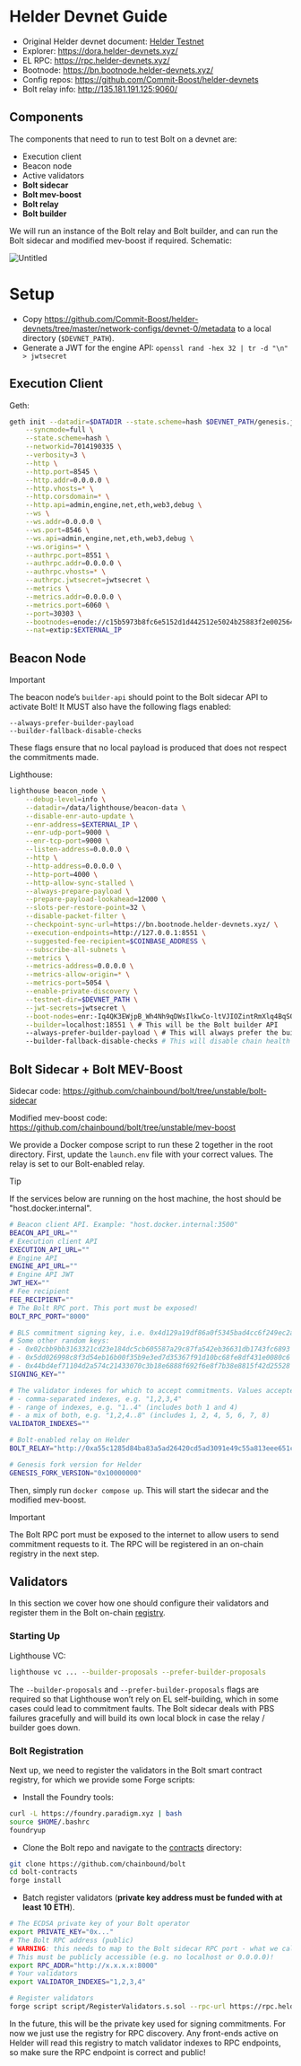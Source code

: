 # Helder Devnet Guide

- Original Helder devnet document: [Helder Testnet](https://www.notion.so/ETH-CC-Testnet-Helder-fdc109a513cb44a68fe70f7038f2690b?pvs=21)
- Explorer: https://dora.helder-devnets.xyz/
- EL RPC: https://rpc.helder-devnets.xyz/
- Bootnode: https://bn.bootnode.helder-devnets.xyz/
- Config repos: https://github.com/Commit-Boost/helder-devnets
- Bolt relay info: http://135.181.191.125:9060/

## Components

The components that need to run to test Bolt on a devnet are:

- Execution client
- Beacon node
- Active validators
- **Bolt sidecar**
- **Bolt mev-boost**
- **Bolt relay**
- **Bolt builder**

We will run an instance of the Bolt relay and Bolt builder, and can run the Bolt sidecar and modified mev-boost if required. Schematic:

![Untitled](./image.png)

# Setup

- Copy https://github.com/Commit-Boost/helder-devnets/tree/master/network-configs/devnet-0/metadata to a local directory (`$DEVNET_PATH`).
- Generate a JWT for the engine API: `openssl rand -hex 32 | tr -d "\n" > jwtsecret`

## Execution Client

Geth:

```bash
geth init --datadir=$DATADIR --state.scheme=hash $DEVNET_PATH/genesis.json \
    --syncmode=full \
    --state.scheme=hash \
    --networkid=7014190335 \
    --verbosity=3 \
    --http \
    --http.port=8545 \
    --http.addr=0.0.0.0 \
    --http.vhosts=* \
    --http.corsdomain=* \
    --http.api=admin,engine,net,eth,web3,debug \
    --ws \
    --ws.addr=0.0.0.0 \
    --ws.port=8546 \
    --ws.api=admin,engine,net,eth,web3,debug \
    --ws.origins=* \
    --authrpc.port=8551 \
    --authrpc.addr=0.0.0.0 \
    --authrpc.vhosts=* \
    --authrpc.jwtsecret=jwtsecret \
    --metrics \
    --metrics.addr=0.0.0.0 \
    --metrics.port=6060 \
    --port=30303 \
    --bootnodes=enode://c15b5973b8fc6e5152d1d442512e5024b25883f2e002564cfa29cc3b748d687756c9f674f021f142eeea5711697a3d43d2bc36f13b1e20fe11b341676921430e@18.192.40.76:30303?discport=30303,enode://35cd13c4d555d70b39aafa806f817c4707397f7f9b7a1d43237f73d279c318fda0e4ba8a4b10d1f8b7771992804209aa028f74bd846afc86d016c4728a1c5268@35.156.177.215:30303?discport=30303,enode://dba7a24e543cc924178ed7e0066e5e40caa17607474a25b50e4bea7b565dee9719970a33e3e5beb4ad84832dad91bd9fe8de1f6cb1c6a7cb6e90c3bc10a20c67@18.199.185.236:30303?discport=30303,enode://a3317a4ec26ad3cedddb1951105699757fc74ed35c7bc6e31a6fe08b383fad3540ccf7c2f6d617411c74a22cf81a8a3898cf845c7a1501a969229c6ee046042f@52.28.153.174:30303?discport=30303 \
    --nat=extip:$EXTERNAL_IP
```

## Beacon Node

> [!IMPORTANT]  
> The beacon node’s `builder-api` should point to the Bolt sidecar API to activate Bolt! It MUST also have
> the following flags enabled:
>
> ```
> --always-prefer-builder-payload
> --builder-fallback-disable-checks
> ```
>
> These flags ensure that no local payload is produced that does not respect the commitments made.

Lighthouse:

```bash
lighthouse beacon_node \
    --debug-level=info \
    --datadir=/data/lighthouse/beacon-data \
    --disable-enr-auto-update \
    --enr-address=$EXTERNAL_IP \
    --enr-udp-port=9000 \
    --enr-tcp-port=9000 \
    --listen-address=0.0.0.0 \
    --http \
    --http-address=0.0.0.0 \
    --http-port=4000 \
    --http-allow-sync-stalled \
    --always-prepare-payload \
    --prepare-payload-lookahead=12000 \
    --slots-per-restore-point=32 \
    --disable-packet-filter \
    --checkpoint-sync-url=https://bn.bootnode.helder-devnets.xyz/ \
    --execution-endpoints=http://127.0.0.1:8551 \
    --suggested-fee-recipient=$COINBASE_ADDRESS \
    --subscribe-all-subnets \
    --metrics \
    --metrics-address=0.0.0.0 \
    --metrics-allow-origin=* \
    --metrics-port=5054 \
    --enable-private-discovery \
    --testnet-dir=$DEVNET_PATH \
    --jwt-secrets=jwtsecret \
    --boot-nodes=enr:-Iq4QK3EWjpB_Wh4Nh9qDWsIlkwCo-ltVJIOZintRmXlq4BqSO3MgChdjo5bNSc_dBVcnhM_CZidGE-CMjazCeJhn7OGAZA6aA31gmlkgnY0gmlwhDQ6SFGJc2VjcDI1NmsxoQN4MIj6Xe7PBxpfvrpyDe2OkrcIq0gdj38hHXpWjB6Zl4N1ZHCCIyk,enr:-LK4QJIhICEs-MIlzVGEOJRco5B3eR1HjsoPrnlNdCifHlT_NQCaY51Z-ntBIgUQmNRcEBqBogOhh43BYdMR_d9Z-DgKh2F0dG5ldHOIAAYAAAAAAACEZXRoMpBLd1oGYBMnNj9CDwAAAAAAgmlkgnY0gmlwhDQ6SFGJc2VjcDI1NmsxoQOy0WhSLuSWpKXex_SG9dn4bOk-LURo7ZjaUuQ1Fbdbk4N0Y3CCIyiDdWRwgiMo,enr:-MS4QKp7W7f8BsoB04SovlJFZDhs67ZgFK_h5TwBXItLoJfGMPDCLnReASmmig_7kxCNf08e68FrCVM3FcPV0ttR92sWh2F0dG5ldHOIAAAwAAAAAACEZXRoMpBLd1oGYBMnNj9CDwAAAAAAgmlkgnY0gmlwhBLAKEyEcXVpY4IjKYlzZWNwMjU2azGhAxUCn447F0j2DEeA-PqFdp5GP3VpXRWgia2yKjeT62G2iHN5bmNuZXRzAIN0Y3CCIyiDdWRwgiMo,enr:-MS4QAvcfEmj00GqJcvkjcvQIhBi6pJQ9Znnp2Hr_Hh4YEOzWMENkleVt-vGAAgz8bhFedR5JkcfuzHTzY-9EpB43n4Ph2F0dG5ldHOIAAAAAAAAAMCEZXRoMpBLd1oGYBMnNj9CDwAAAAAAgmlkgnY0gmlwhCOcsdeEcXVpY4IjKYlzZWNwMjU2azGhAo8AZqqrsuBrbMLHdavhLdAxLWpcSk-SPDuqjJt5Fe_oiHN5bmNuZXRzD4N0Y3CCIyiDdWRwgiMo,enr:-MS4QDvmIhX8vI8_kK62XXbO9gnrm-YuzXKo-OS07uRKLgijLfxeUPvtKU-Ps2RnxOEoNq9RPqhbeVdAVYO71eAJvRkPh2F0dG5ldHOIAAAAAAAAABiEZXRoMpBLd1oGYBMnNj9CDwAAAAAAgmlkgnY0gmlwhBLHueyEcXVpY4IjKYlzZWNwMjU2azGhA4ZmLIctckMGhbOwtpgUI2RNeH2S7LXmwpX_onBAfW_AiHN5bmNuZXRzD4N0Y3CCIyiDdWRwgiMo,enr:-MS4QGcM6eqjhCp_Ag7gMzkU8ks7F-S2QsoIdeEsbcB8TPefYK19ymkwmTcpmZfbTJRMwwAvqdOMmGWEAI5GYv_7xZwTh2F0dG5ldHOIAAAAAAAMAACEZXRoMpBLd1oGYBMnNj9CDwAAAAAAgmlkgnY0gmlwhDQcma6EcXVpY4IjKYlzZWNwMjU2azGhAnXOGXUDHbcgGJeZ9-ftr8cihtkyfUfNlpQNe9G8P2PCiHN5bmNuZXRzD4N0Y3CCIyiDdWRwgiMo \
    --builder=localhost:18551 \ # This will be the Bolt builder API
    --always-prefer-builder-payload \ # This will always prefer the builder payload
    --builder-fallback-disable-checks # This will disable chain health checking and local building in response
```

## Bolt Sidecar + Bolt MEV-Boost

Sidecar code: https://github.com/chainbound/bolt/tree/unstable/bolt-sidecar

Modified mev-boost code: https://github.com/chainbound/bolt/tree/unstable/mev-boost

We provide a Docker compose script to run these 2 together in the root directory. First, update the `launch.env` file with your correct values. The relay is set to our Bolt-enabled relay.

> [!TIP]  
> If the services below are running on the host machine, the host should be "host.docker.internal".

```bash
# Beacon client API. Example: "host.docker.internal:3500"
BEACON_API_URL=""
# Execution client API
EXECUTION_API_URL=""
# Engine API
ENGINE_API_URL=""
# Engine API JWT
JWT_HEX=""
# Fee recipient
FEE_RECIPIENT=""
# The Bolt RPC port. This port must be exposed!
BOLT_RPC_PORT="8000"

# BLS commitment signing key, i.e. 0x4d129a19df86a0f5345bad4cc6f249ec2a819ccc3386895beb4f7d98b3db6235
# Some other random keys:
# - 0x02cbb9bb3163321cd23e184dc5cb605587a29c87fa542eb36631db1743fc6893
# - 0x5dd026998c8f3d54eb16b00f35b9e3ed7d35367f91d10bc68fe8df431e0080c6
# - 0x44bd4ef71104d2a574c21433070c3b18e6888f692f6e8f7b38e8815f42d25528
SIGNING_KEY=""

# The validator indexes for which to accept commitments. Values accepted:
# - comma-separated indexes, e.g. "1,2,3,4"
# - range of indexes, e.g. "1..4" (includes both 1 and 4)
# - a mix of both, e.g. "1,2,4..8" (includes 1, 2, 4, 5, 6, 7, 8)
VALIDATOR_INDEXES=""

# Bolt-enabled relay on Helder
BOLT_RELAY="http://0xa55c1285d84ba83a5ad26420cd5ad3091e49c55a813eee651cd467db38a8c8e63192f47955e9376f6b42f6d190571cb5@135.181.191.125:9062"

# Genesis fork version for Helder
GENESIS_FORK_VERSION="0x10000000"
```

Then, simply run `docker compose up`. This will start the sidecar and the modified mev-boost.

> [!IMPORTANT]  
> The Bolt RPC port must be exposed to the internet to allow users to send commitment requests to it.
> The RPC will be registered in an on-chain registry in the next step.

## Validators

In this section we cover how one should configure their validators and register them in the Bolt on-chain [registry](https://github.com/chainbound/bolt/tree/unstable/bolt-contracts#registry).

### Starting Up

Lighthouse VC:

```bash
lighthouse vc ... --builder-proposals --prefer-builder-proposals
```

The `--builder-proposals` and `--prefer-builder-proposals` flags are required so that Lighthouse won’t rely on EL self-building, which in some cases could lead to commitment faults. The Bolt sidecar deals with PBS failures gracefully and will build its own local block in case the relay / builder goes down.

### Bolt Registration

Next up, we need to register the validators in the Bolt smart contract registry, for which we provide some Forge scripts:

- Install the Foundry tools:

```bash
curl -L https://foundry.paradigm.xyz | bash
source $HOME/.bashrc
foundryup
```

- Clone the Bolt repo and navigate to the [contracts](https://github.com/chainbound/bolt/tree/unstable/bolt-contracts) directory:

```bash
git clone https://github.com/chainbound/bolt
cd bolt-contracts
forge install
```

- Batch register validators (**private key address must be funded with at least 10 ETH**).

```bash
# The ECDSA private key of your Bolt operator
export PRIVATE_KEY="0x..."
# The Bolt RPC address (public)
# WARNING: this needs to map to the Bolt sidecar RPC port - what we call "BOLT_RPC_PORT" in the above section.
# This must be publicly accessible (e.g. no localhost or 0.0.0.0)!
export RPC_ADDR="http://x.x.x.x:8000"
# Your validators
export VALIDATOR_INDEXES="1,2,3,4"

# Register validators
forge script script/RegisterValidators.s.sol --rpc-url https://rpc.helder-devnets.xyz --broadcast --legacy
```

In the future, this will be the private key used for signing commitments. For now we just use the registry for RPC discovery. Any front-ends active on Helder will read this registry to match validator indexes to RPC endpoints, so make sure the RPC endpoint is correct and public!
